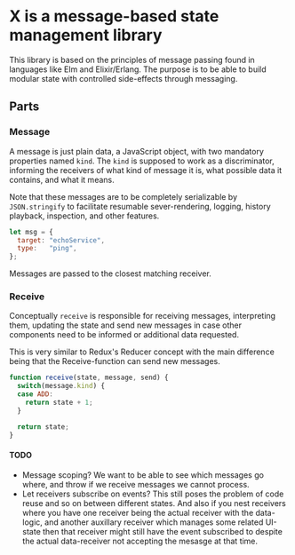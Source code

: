 
# X is a message-based state management library

This library is based on the principles of message passing found in languages
like Elm and Elixir/Erlang. The purpose is to be able to build modular state
with controlled side-effects through messaging.

## Parts

### Message

A message is just plain data, a JavaScript object, with two mandatory properties
named `kind`. The `kind` is supposed to work as a discriminator, informing the
receivers of what kind of message it is, what possible data it contains, and
what it means.

Note that these messages are to be completely serializable by `JSON.stringify`
to facilitate resumable sever-rendering, logging, history playback, inspection,
and other features.

```javascript
let msg = {
  target: "echoService",
  type:   "ping",
};
```

Messages are passed to the closest matching receiver.

### Receive

Conceptually `receive` is responsible for receiving messages, interpreting
them, updating the state and send new messages in case other components need
to be informed or additional data requested.

This is very similar to Redux's Reducer concept with the main difference
being that the Receive-function can send new messages.

```javascript
function receive(state, message, send) {
  switch(message.kind) {
  case ADD:
    return state + 1;
  }

  return state;
}
```

#### TODO

* Message scoping? We want to be able to see which messages go where, and throw
  if we receive messages we cannot process.
* Let receivers subscribe on events? This still poses the problem of code reuse
  and so on between different states. And also if you nest receivers where you
  have one receiver being the actual receiver with the data-logic, and another
  auxillary receiver which manages some related UI-state then that receiver
  might still have the event subscribed to despite the actual data-receiver
  not accepting the mesasge at that time.
